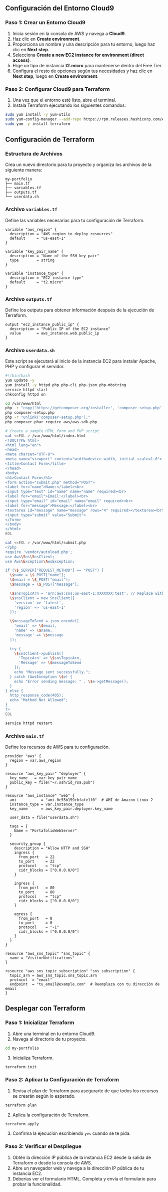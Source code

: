 

## Configuración del Entorno Cloud9

### Paso 1: Crear un Entorno Cloud9

1. Inicia sesión en la consola de AWS y navega a **Cloud9**.
2. Haz clic en **Create environment**.
3. Proporciona un nombre y una descripción para tu entorno, luego haz clic en **Next step**.
4. Selecciona **Create a new EC2 instance for environment (direct access)**.
5. Elige un tipo de instancia **t2.micro** para mantenerse dentro del Free Tier.
6. Configura el resto de opciones según tus necesidades y haz clic en **Next step**, luego en **Create environment**.

### Paso 2: Configurar Cloud9 para Terraform

1. Una vez que el entorno esté listo, abre el terminal.
2. Instala Terraform ejecutando los siguientes comandos:

```sh
sudo yum install -y yum-utils
sudo yum-config-manager --add-repo https://rpm.releases.hashicorp.com/AmazonLinux/hashicorp.repo
sudo yum -y install terraform
```

## Configuración de Terraform

### Estructura de Archivos

Crea un nuevo directorio para tu proyecto y organiza los archivos de la siguiente manera:

```
my-portfolio
├── main.tf
├── variables.tf
├── outputs.tf
└── userdata.sh
```

### Archivo `variables.tf`

Define las variables necesarias para tu configuración de Terraform.

```hcl
variable "aws_region" {
  description = "AWS region to deploy resources"
  default     = "us-east-1"
}

variable "key_pair_name" {
  description = "Name of the SSH key pair"
  type        = string
}

variable "instance_type" {
  description = "EC2 instance type"
  default     = "t2.micro"
}
```

### Archivo `outputs.tf`

Define los outputs para obtener información después de la ejecución de Terraform.

```hcl
output "ec2_instance_public_ip" {
  description = "Public IP of the EC2 instance"
  value       = aws_instance.web.public_ip
}
```

### Archivo `userdata.sh`

Este script se ejecutará al inicio de la instancia EC2 para instalar Apache, PHP y configurar el servidor.

```sh
#!/bin/bash
yum update -y
yum install -y httpd php php-cli php-json php-mbstring
service httpd start
chkconfig httpd on

cd /var/www/html
php -r "copy('https://getcomposer.org/installer', 'composer-setup.php');"
php composer-setup.php
php -r "unlink('composer-setup.php');"
php composer.phar require aws/aws-sdk-php

# Create a sample HTML form and PHP script
cat <<EOL > /var/www/html/index.html
<!DOCTYPE html>
<html lang="en">
<head>
<meta charset="UTF-8">
<meta name="viewport" content="width=device-width, initial-scale=1.0">
<title>Contact Form</title>
</head>
<body>
<h1>Contact Form</h1>
<form action="submit.php" method="POST">
<label for="name">Name:</label><br>
<input type="text" id="name" name="name" required><br>
<label for="email">Email:</label><br>
<input type="email" id="email" name="email" required><br>
<label for="message">Message:</label><br>
<textarea id="message" name="message" rows="4" required></textarea><br>
<input type="submit" value="Submit">
</form>
</body>
</html>
EOL

cat <<EOL > /var/www/html/submit.php
<?php
require 'vendor/autoload.php';
use Aws\Sns\SnsClient;
use Aws\Exception\AwsException;

if (\$_SERVER["REQUEST_METHOD"] == "POST") {
  \$name = \$_POST["name"];
  \$email = \$_POST["email"];
  \$message = \$_POST["message"];

  \$snsTopicArn = 'arn:aws:sns:us-east-1:XXXXXXX:test'; // Replace with your SNS topic ARN
  \$snsClient = new SnsClient([
    'version' => 'latest',
    'region' => 'us-east-1'
  ]);

  \$messageToSend = json_encode([
    'email' => \$email,
    'name' => \$name,
    'message' => \$message
  ]);

  try {
    \$snsClient->publish([
      'TopicArn' => \$snsTopicArn,
      'Message' => \$messageToSend
    ]);
    echo "Message sent successfully.";
  } catch (AwsException \$e) {
    echo "Error sending message: " . \$e->getMessage();
  }
} else {
  http_response_code(405);
  echo "Method Not Allowed";
}
?>
EOL

service httpd restart
```

### Archivo `main.tf`

Define los recursos de AWS para tu configuración.

```hcl
provider "aws" {
  region = var.aws_region
}

resource "aws_key_pair" "deployer" {
  key_name   = var.key_pair_name
  public_key = file("~/.ssh/id_rsa.pub")
}

resource "aws_instance" "web" {
  ami           = "ami-0c55b159cbfafe1f0"  # AMI de Amazon Linux 2
  instance_type = var.instance_type
  key_name      = aws_key_pair.deployer.key_name

  user_data = file("userdata.sh")

  tags = {
    Name = "PortafolioWebServer"
  }

  security_group {
    description = "Allow HTTP and SSH"
    ingress {
      from_port   = 22
      to_port     = 22
      protocol    = "tcp"
      cidr_blocks = ["0.0.0.0/0"]
    }

    ingress {
      from_port   = 80
      to_port     = 80
      protocol    = "tcp"
      cidr_blocks = ["0.0.0.0/0"]
    }

    egress {
      from_port   = 0
      to_port     = 0
      protocol    = "-1"
      cidr_blocks = ["0.0.0.0/0"]
    }
  }
}

resource "aws_sns_topic" "sns_topic" {
  name = "VisitorNotifications"
}

resource "aws_sns_topic_subscription" "sns_subscription" {
  topic_arn = aws_sns_topic.sns_topic.arn
  protocol  = "email"
  endpoint  = "tu_email@example.com"  # Reemplaza con tu dirección de email
}
```

## Desplegar con Terraform

### Paso 1: Inicializar Terraform

1. Abre una terminal en tu entorno Cloud9.
2. Navega al directorio de tu proyecto.

```sh
cd my-portfolio
```

3. Inicializa Terraform.

```sh
terraform init
```

### Paso 2: Aplicar la Configuración de Terraform

1. Revisa el plan de Terraform para asegurarte de que todos los recursos se crearán según lo esperado.

```sh
terraform plan
```

2. Aplica la configuración de Terraform.

```sh
terraform apply
```

3. Confirma la ejecución escribiendo `yes` cuando se te pida.

### Paso 3: Verificar el Despliegue

1. Obtén la dirección IP pública de la instancia EC2 desde la salida de Terraform o desde la consola de AWS.
2. Abre un navegador web y navega a la dirección IP pública de tu instancia EC2.
3. Deberías ver el formulario HTML. Completa y envía el formulario para probar la funcionalidad.
